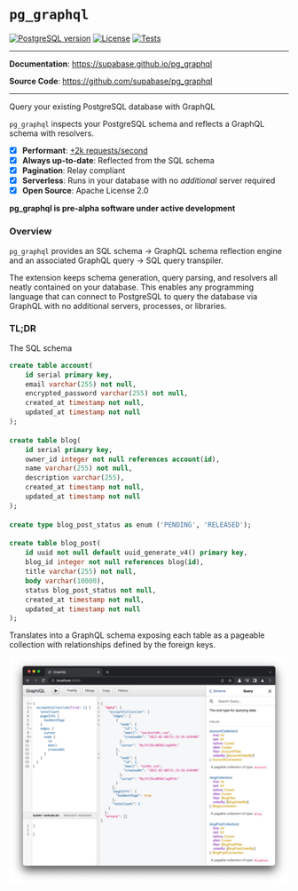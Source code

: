 # `pg_graphql`

<p>
<a href=""><img src="https://img.shields.io/badge/postgresql-14+-blue.svg" alt="PostgreSQL version" height="18"></a>
<a href="https://github.com/supabase/pg_graphql/blob/master/LICENSE"><img src="https://img.shields.io/pypi/l/markdown-subtemplate.svg" alt="License" height="18"></a>
<a href="https://github.com/supabase/pg_graphql/actions"><img src="https://github.com/supabase/pg_graphql/actions/workflows/test.yaml/badge.svg" alt="Tests" height="18"></a>

</p>

---

**Documentation**: <a href="https://supabase.github.io/pg_graphql" target="_blank">https://supabase.github.io/pg_graphql</a>

**Source Code**: <a href="https://github.com/supabase/pg_graphql" target="_blank">https://github.com/supabase/pg_graphql</a>

---

Query your existing PostgreSQL database with GraphQL

`pg_graphql` inspects your PostgreSQL schema and reflects a GraphQL schema with resolvers.

- [x] __Performant__: [+2k requests/second](https://supabase.github.io/pg_graphql/performance/)
- [x] __Always up-to-date__: Reflected from the SQL schema
- [x] __Pagination__: Relay compliant
- [x] __Serverless__: Runs in your database with no *additional* server required
- [x] __Open Source__: Apache License 2.0

__pg_graphql is pre-alpha software under active development__

### Overview
`pg_graphql` provides an SQL schema -> GraphQL schema reflection engine and an associated GraphQL query -> SQL query transpiler.

The extension keeps schema generation, query parsing, and resolvers all neatly contained on your database. This enables any programming language that can connect to PostgreSQL to query the database via GraphQL with no additional servers, processes, or libraries.


### TL;DR

The SQL schema

```sql
create table account(
    id serial primary key,
    email varchar(255) not null,
    encrypted_password varchar(255) not null,
    created_at timestamp not null,
    updated_at timestamp not null
);

create table blog(
    id serial primary key,
    owner_id integer not null references account(id),
    name varchar(255) not null,
    description varchar(255),
    created_at timestamp not null,
    updated_at timestamp not null
);

create type blog_post_status as enum ('PENDING', 'RELEASED');

create table blog_post(
    id uuid not null default uuid_generate_v4() primary key,
    blog_id integer not null references blog(id),
    title varchar(255) not null,
    body varchar(10000),
    status blog_post_status not null,
    created_at timestamp not null,
    updated_at timestamp not null
);
```
Translates into a GraphQL schema exposing each table as a pageable collection with relationships defined by the foreign keys.

![GraphiQL](./docs/assets/quickstart_graphiql.png)

